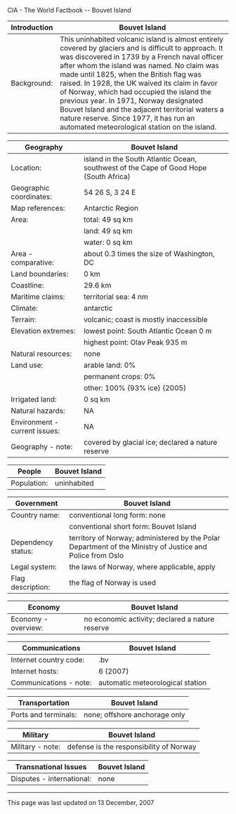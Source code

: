 CIA - The World Factbook -- Bouvet Island

| Introduction | Bouvet Island |
| --- | --- |
| Background: | This uninhabited volcanic island is almost entirely covered by glaciers and is difficult to approach. It was discovered in 1739 by a French naval officer after whom the island was named. No claim was made until 1825, when the British flag was raised. In 1928, the UK waived its claim in favor of Norway, which had occupied the island the previous year. In 1971, Norway designated Bouvet Island and the adjacent territorial waters a nature reserve. Since 1977, it has run an automated meteorological station on the island. |

| Geography | Bouvet Island |
| --- | --- |
| Location: | island in the South Atlantic Ocean, southwest of the Cape of Good Hope (South Africa) |
| Geographic coordinates: | 54 26 S, 3 24 E |
| Map references: | Antarctic Region |
| Area: | total: 49 sq km |
| | land: 49 sq km |
| | water: 0 sq km |
| Area - comparative: | about 0.3 times the size of Washington, DC |
| Land boundaries: | 0 km |
| Coastline: | 29.6 km |
| Maritime claims: | territorial sea: 4 nm |
| Climate: | antarctic |
| Terrain: | volcanic; coast is mostly inaccessible |
| Elevation extremes: | lowest point: South Atlantic Ocean 0 m |
| | highest point: Olav Peak 935 m |
| Natural resources: | none |
| Land use: | arable land: 0% |
| | permanent crops: 0% |
| | other: 100% (93% ice) (2005) |
| Irrigated land: | 0 sq km |
| Natural hazards: | NA |
| Environment - current issues: | NA |
| Geography - note: | covered by glacial ice; declared a nature reserve |

| People | Bouvet Island |
| --- | --- |
| Population: | uninhabited |

| Government | Bouvet Island |
| --- | --- |
| Country name: | conventional long form: none |
| | conventional short form: Bouvet Island |
| Dependency status: | territory of Norway; administered by the Polar Department of the Ministry of Justice and Police from Oslo |
| Legal system: | the laws of Norway, where applicable, apply |
| Flag description: | the flag of Norway is used |

| Economy | Bouvet Island |
| --- | --- |
| Economy - overview: | no economic activity; declared a nature reserve |

| Communications | Bouvet Island |
| --- | --- |
| Internet country code: | .bv |
| Internet hosts: | 6 (2007) |
| Communications - note: | automatic meteorological station |

| Transportation | Bouvet Island |
| --- | --- |
| Ports and terminals: | none; offshore anchorage only |

| Military | Bouvet Island |
| --- | --- |
| Military - note: | defense is the responsibility of Norway |

| Transnational Issues | Bouvet Island |
| --- | --- |
| Disputes - international: | none |

---
This page was last updated on 13 December, 2007                      